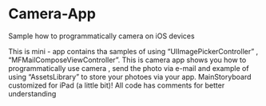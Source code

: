 Camera-App
==========

Sample how to programmatically camera on iOS devices


This is mini - app contains tha samples of using “UIImagePickerController” , “MFMailComposeViewController”.
This is camera app shows you how to programmatically use camera , send the photo via e-mail and example of using “AssetsLibrary” to store your photoes via your app.
MainStoryboard  customized for iPad (a little bit)!
All code has  comments for better understanding
